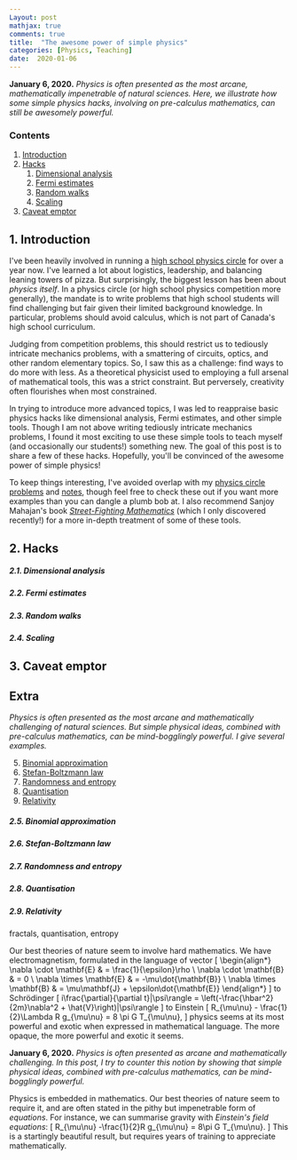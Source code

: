 ```yaml
---
Layout: post
mathjax: true
comments: true
title:  "The awesome power of simple physics"
categories: [Physics, Teaching]
date:  2020-01-06
---
```


**January 6, 2020.** *Physics is often presented as the most arcane,
  mathematically impenetrable of natural sciences. Here, we illustrate
  how some simple physics hacks, involving on pre-calculus
  mathematics, can still be awesomely powerful.*

### Contents

1. <a href="#sec-1">Introduction</a>
2. <a href="#sec-2">Hacks</a>
   1. <a href="#sec-2-1">Dimensional analysis</a>
   2. <a href="#sec-2-2">Fermi estimates</a>
   3. <a href="#sec-2-3">Random walks</a>
   4. <a href="#sec-2-4">Scaling</a>
3. <a href="#sec-3">Caveat emptor</a>

## 1. Introduction <a id="sec-1" name="sec-1"></a>

I've been heavily involved in running a
[high school physics circle](https://outreach.phas.ubc.ca/events/metro-vancouver-physics-circle/)
for over a year now.
I've learned a lot about logistics, leadership, and balancing leaning
towers of pizza.
But surprisingly, the biggest lesson has been about *physics itself*.
In a physics circle (or high school physics competition more
generally), the mandate is to write problems that high school students
will find challenging but fair given their limited background knowledge.
In particular, problems should avoid calculus, which is not part of
Canada's high school curriculum.

Judging from competition problems, this should restrict us to
tediously intricate mechanics problems, with a smattering of circuits,
optics, and other random elementary topics.
So, I saw this as a challenge: find ways to do more with less.
As a theoretical physicist used to employing a full arsenal of
mathematical tools, this was a strict constraint.
But perversely, creativity often flourishes when most constrained.

In trying to introduce more advanced topics, I was led to reappraise
basic physics hacks like dimensional analysis, Fermi estimates, and
other simple tools.
Though I am not above writing tediously intricate mechanics problems,
I found it most exciting to use these simple tools to teach myself
(and occasionally our students!) something new.
The goal of this post is to share a few of these hacks.
Hopefully, you'll be convinced of the awesome power of simple physics!

To keep things interesting, I've avoided overlap with my
[physics circle problems](https://hapax.github.io/assets/circle-probs.pdf)
and [notes](https://hapax.github.io/assets/dimensional-analysis.pdf),
though feel free to check these out if you want more examples than you
can dangle a plumb bob at.
I also recommend Sanjoy Mahajan's book
[*Street-Fighting Mathematics*](http://streetfightingmath.com/) (which
I only discovered recently!) for a
more in-depth treatment of some of these tools.

## 2. Hacks <a id="sec-2" name="sec-2"></a>

##### 2.1. Dimensional analysis <a id="sec-2-1" name="sec-2-1"></a>

##### 2.2. Fermi estimates <a id="sec-2-2" name="sec-2-2"></a>

##### 2.3. Random walks <a id="sec-2-3" name="sec-2-3"></a>

##### 2.4. Scaling <a id="sec-2-4" name="sec-2-4"></a>

## 3. Caveat emptor <a id="sec-3" name="sec-3"></a>

## Extra

*Physics is often presented as the most arcane
  and mathematically challenging of natural sciences. But simple physical
  ideas, combined with pre-calculus mathematics, can be
  mind-bogglingly powerful. I give several examples.*

   5. <a href="#sec-2-5">Binomial approximation</a>
   6. <a href="#sec-2-6">Stefan-Boltzmann law</a>
   7. <a href="#sec-2-7">Randomness and entropy</a>
   8. <a href="#sec-2-8">Quantisation</a>
   9. <a href="#sec-2-9">Relativity</a>

##### 2.5. Binomial approximation <a id="sec-2-5" name="sec-2-5"></a>

##### 2.6. Stefan-Boltzmann law <a id="sec-2-6" name="sec-2-6"></a>

##### 2.7. Randomness and entropy <a id="sec-2-7" name="sec-2-7"></a>

##### 2.8. Quantisation <a id="sec-2-8" name="sec-2-8"></a>

##### 2.9. Relativity <a id="sec-2-9" name="sec-2-9"></a>

fractals, quantisation, entropy


Our best theories of nature seem to involve hard mathematics.
We have electromagnetism, formulated in the language of vector
\[
\begin{align*}
\nabla \cdot \mathbf{E} & = \frac{1}{\epsilon}\rho \\
\nabla \cdot \mathbf{B} & = 0 \\
\nabla \times \mathbf{E} & = -\mu\dot{\mathbf{B}} \\
\nabla \times \mathbf{B} & = \mu\mathbf{J} + \epsilon\dot{\mathbf{E}}
\end{align*}
\]
to Schrödinger
\[
i\frac{\partial}{\partial t}|\psi\rangle = \left(-\frac{\hbar^2}{2m}\nabla^2 + \hat{V}\right)|\psi\rangle
\]
to Einstein
\[
R_{\mu\nu} - \frac{1}{2}\Lambda R g_{\mu\nu} = 8 \pi G T_{\mu\nu},
\]
physics seems at its most powerful and exotic when expressed in
mathematical language.
The more opaque, the more powerful and exotic it seems.

**January 6, 2020.** *Physics is often presented as arcane and
  mathematically challenging. In this post, I try to counter this
  notion by showing that simple physical ideas, combined with
  pre-calculus mathematics, can be mind-bogglingly powerful.*

Physics is embedded in mathematics.
Our best theories of nature seem to require it, and are often stated in the
pithy but impenetrable form of *equations*.
For instance, we can summarise gravity with *Einstein's field equations*:
\[
R_{\mu\nu} -\frac{1}{2}R g_{\mu\nu} = 8\pi G T_{\mu\nu}.
\]
This is a startingly beautiful result, but requires years of training
to appreciate mathematically.
